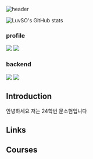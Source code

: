 ![header](https://capsule-render.vercel.app/api?type=Blur&color=gradient&height=300&section=header&text=Have%20a%20Nice%20Day%20🍀)

![LuvSO's GitHub stats](https://github-readme-stats.vercel.app/api?username=LuvSO&count_private=true)
### profile
<img src="https://img.shields.io/badge/instagram-FF0069?style=flat-square&logo=instagram&logoColor=pink"/>
<img src="https://img.shields.io/badge/kakao-FFCD00?style=flat-square&logo=kakao&logoColor=yellow"/>

### backend
<img src="https://img.shields.io/badge/eclipse-2C2255?style=flat-square&logo=eclipse&logoColor=purple"/>
<img src="https://img.shields.io/badge/jupyter-F37626?style=flat-square&logo=jupyter&logoColor=orange"/>


## Introduction
안녕하세요 저는 24학번 문소현입니다

## Links

## Courses
